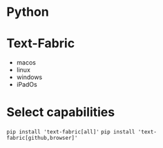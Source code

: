 # Python

# Text-Fabric

*   macos
*   linux
*   windows
*   iPadOs

# Select capabilities

`pip install 'text-fabric[all]'`
`pip install 'text-fabric[github,browser]'`

